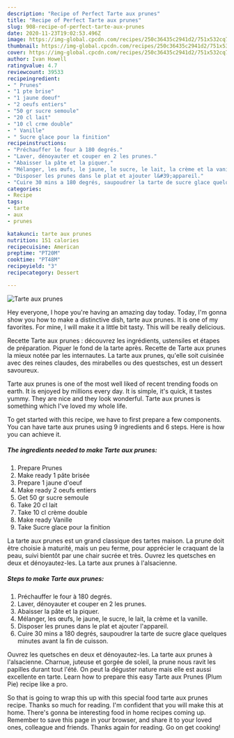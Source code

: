 ```yaml
---
description: "Recipe of Perfect Tarte aux prunes"
title: "Recipe of Perfect Tarte aux prunes"
slug: 908-recipe-of-perfect-tarte-aux-prunes
date: 2020-11-23T19:02:53.496Z
image: https://img-global.cpcdn.com/recipes/250c36435c2941d2/751x532cq70/tarte-aux-prunes-photo-principale-de-la-recette.jpg
thumbnail: https://img-global.cpcdn.com/recipes/250c36435c2941d2/751x532cq70/tarte-aux-prunes-photo-principale-de-la-recette.jpg
cover: https://img-global.cpcdn.com/recipes/250c36435c2941d2/751x532cq70/tarte-aux-prunes-photo-principale-de-la-recette.jpg
author: Ivan Howell
ratingvalue: 4.7
reviewcount: 39533
recipeingredient:
- " Prunes"
- "1 pte brise"
- "1 jaune doeuf"
- "2 oeufs entiers"
- "50 gr sucre semoule"
- "20 cl lait"
- "10 cl crme double"
- " Vanille"
- " Sucre glace pour la finition"
recipeinstructions:
- "Préchauffer le four à 180 degrés."
- "Laver, dénoyauter et couper en 2 les prunes."
- "Abaisser la pâte et la piquer."
- "Mélanger, les œufs, le jaune, le sucre, le lait, la crème et la vanille."
- "Disposer les prunes dans le plat et ajouter l&#39;appareil."
- "Cuire 30 mins a 180 degrés, saupoudrer la tarte de sucre glace quelques minutes avant la fin de cuisson."
categories:
- Recipe
tags:
- tarte
- aux
- prunes

katakunci: tarte aux prunes 
nutrition: 151 calories
recipecuisine: American
preptime: "PT20M"
cooktime: "PT48M"
recipeyield: "3"
recipecategory: Dessert

---
```



![Tarte aux prunes](https://img-global.cpcdn.com/recipes/250c36435c2941d2/751x532cq70/tarte-aux-prunes-photo-principale-de-la-recette.jpg)

Hey everyone, I hope you're having an amazing day today. Today, I'm gonna show you how to make a distinctive dish, tarte aux prunes. It is one of my favorites. For mine, I will make it a little bit tasty. This will be really delicious.

Recette Tarte aux prunes : découvrez les ingrédients, ustensiles et étapes de préparation. Piquer le fond de la tarte après. Recette de Tarte aux prunes la mieux notée par les internautes. La tarte aux prunes, qu&#39;elle soit cuisinée avec des reines claudes, des mirabelles ou des questsches, est un dessert savoureux.

Tarte aux prunes is one of the most well liked of recent trending foods on earth. It is enjoyed by millions every day. It is simple, it's quick, it tastes yummy. They are nice and they look wonderful. Tarte aux prunes is something which I've loved my whole life.


To get started with this recipe, we have to first prepare a few components. You can have tarte aux prunes using 9 ingredients and 6 steps. Here is how you can achieve it.

<!--inarticleads1-->

##### The ingredients needed to make Tarte aux prunes:

1. Prepare  Prunes
1. Make ready 1 pâte brisée
1. Prepare 1 jaune d&#39;oeuf
1. Make ready 2 oeufs entiers
1. Get 50 gr sucre semoule
1. Take 20 cl lait
1. Take 10 cl crème double
1. Make ready  Vanille
1. Take  Sucre glace pour la finition


La tarte aux prunes est un grand classique des tartes maison. La prune doit être choisie à maturité, mais un peu ferme, pour apprécier le craquant de la peau, suivi bientôt par une chair sucrée et très. Ouvrez les quetsches en deux et dénoyautez-les. La tarte aux prunes à l&#39;alsacienne. 

<!--inarticleads2-->

##### Steps to make Tarte aux prunes:

1. Préchauffer le four à 180 degrés.
1. Laver, dénoyauter et couper en 2 les prunes.
1. Abaisser la pâte et la piquer.
1. Mélanger, les œufs, le jaune, le sucre, le lait, la crème et la vanille.
1. Disposer les prunes dans le plat et ajouter l&#39;appareil.
1. Cuire 30 mins a 180 degrés, saupoudrer la tarte de sucre glace quelques minutes avant la fin de cuisson.


Ouvrez les quetsches en deux et dénoyautez-les. La tarte aux prunes à l&#39;alsacienne. Charnue, juteuse et gorgée de soleil, la prune nous ravit les papilles durant tout l&#39;été. On peut la déguster nature mais elle est aussi excellente en tarte. Learn how to prepare this easy Tarte aux Prunes (Plum Pie) recipe like a pro. 

So that is going to wrap this up with this special food tarte aux prunes recipe. Thanks so much for reading. I'm confident that you will make this at home. There's gonna be interesting food in home recipes coming up. Remember to save this page in your browser, and share it to your loved ones, colleague and friends. Thanks again for reading. Go on get cooking!
